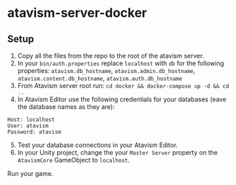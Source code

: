 # atavism-server-docker

## Setup

1. Copy all the files from the repo to the root of the atavism server.
2. In your `bin/auth.properties` replace `localhost` with `db` for the following properties: `atavism.db_hostname`, `atavism.admin.db_hostname`, `atavism.content.db_hostname`, `atavism.auth.db_hostname`
3. From Atavism server root run: `cd docker && docker-compose up -d && cd ..`
4. In Atavism Editor use the following credentials for your databases (eave the database names as they are):
```
Host: localhost
User: atavism
Password: atavism
```
5. Test your database connections in your Atavism Editor.
6. In your Unity project, change the your `Master Server` property on the `AtavismCore` GameObject to `localhost`.

Run your game.
